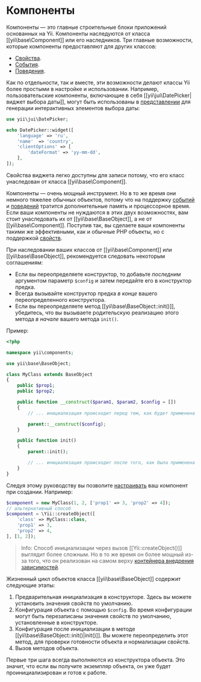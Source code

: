 Компоненты
=========

Компоненты — это главные строительные блоки приложений основанных на Yii. Компоненты наследуются от класса
[[yii\base\Component]] или его наследников. Три главные возможности, которые компоненты предоставляют для других классов:

* [Свойства](concept-properties.md).
* [События](concept-events.md).
* [Поведения](concept-behaviors.md).

Как по отдельности, так и вместе, эти возможности делают классы Yii более простыми в настройке и использовании.
Например, пользовательские компоненты, включающие в себя [[yii\jui\DatePicker|виджет выбора даты]], могут быть
использованы в [представлении](structure-views.md) для генерации интерактивных элементов выбора даты:

```php
use yii\jui\DatePicker;

echo DatePicker::widget([
    'language' => 'ru',
    'name'  => 'country',
    'clientOptions' => [
        'dateFormat' => 'yy-mm-dd',
    ],
]);
```

Свойства виджета легко доступны для записи потому, что его класс унаследован от класса [[yii\base\Component]].

Компоненты — очень мощный инструмент. Но в то же время они немного тяжелее обычных объектов, потому что на поддержку
[событий](concept-events.md) и [поведений](concept-behaviors.md) тратится дополнительные память и процессорное время.
Если ваши компоненты не нуждаются в этих двух возможностях, вам стоит унаследовать их от [[yii\base\BaseObject]],
а не от [[yii\base\Component]]. Поступив так, вы сделаете ваши компоненты такими же эффективными, как и обычные PHP объекты,
но с поддержкой [свойств](concept-properties.md).

При наследовании ваших классов от [[yii\base\Component]] или [[yii\base\BaseObject]], рекомендуется следовать некоторым
соглашениям:

- Если вы переопределяете конструктор, то добавьте *последним* аргументом параметр `$config` и затем передайте его
  в конструктор предка.
- Всегда вызывайте конструктор предка *в конце* вашего переопределенного конструктора.
- Если вы переопределяете метод [[yii\base\BaseObject::init()]], убедитесь, что вы вызываете родительскую реализацию этого
  метода *в начале* вашего метода `init()`.

Пример:

```php
<?php

namespace yii\components;

use yii\base\BaseObject;

class MyClass extends BaseObject
{
    public $prop1;
    public $prop2;

    public function __construct($param1, $param2, $config = [])
    {
        // ... инициализация происходит перед тем, как будет применена конфигурация.

        parent::__construct($config);
    }

    public function init()
    {
        parent::init();

        // ... инициализация происходит после того, как была применена конфигурация.
    }
}
```

Следуя этому руководству вы позволите [настраивать](concept-configurations.md) ваш компонент при создании. Например:

```php
$component = new MyClass(1, 2, ['prop1' => 3, 'prop2' => 4]);
// альтернативный способ
$component = \Yii::createObject([
    'class' => MyClass::class,
    'prop1' => 3,
    'prop2' => 4,
], [1, 2]);
```

> Info: Способ инициализации через вызов [[Yii::createObject()]] выглядит более сложным. Но в то же время он более
  мощный из-за того, что он реализован на самом верху [контейнера внедрения зависимостей](concept-di-container.md).

Жизненный цикл объектов класса [[yii\base\BaseObject]] содержит следующие этапы:

1. Предварительная инициализация в конструкторе. Здесь вы можете установить значения свойств по умолчанию.
2. Конфигурация объекта с помощью `$config`. Во время конфигурации могут быть перезаписаны значения свойств по умолчанию,
   установленные в конструкторе.
3. Конфигурация после инициализации в методе [[yii\base\BaseObject::init()|init()]]. Вы можете переопределить этот метод,
   для проверки готовности объекта и нормализации свойств.
4. Вызов методов объекта.

Первые три шага всегда выполняются из конструктора объекта. Это значит, что если вы получите экземпляр объекта, он уже
будет проинициализирован и готов к работе.
